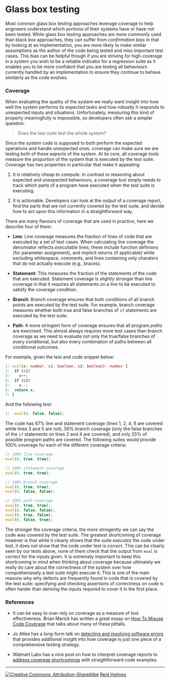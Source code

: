 # Glass box testing

Most common glass box testing approaches leverage coverage to help engineers understand which portions of their systems have or have not been tested. While glass box testing approaches are more commonly used than black box approaches, they can suffer from _confirmation bias_ in that by looking at an implementation, you are more likely to make similar assumptions as the author of the code being tested and miss important test cases. This bias can be helpful though if you are striving for high-coverage in a system you wish to be a reliable indicator for a regression suite as it enables you to be more confident that you are testing all behaviours currently handled by an implementation to ensure they continue to behave similairly as the code evolves.

### Coverage

When evaluating the quality of the system we really want insight into how well the system performs its expected tasks and how robustly it responds to unexpected inputs and situations. Unfortunately, measuring this kind of property meaningfully is impossible, so developers often ask a simpler question:

> Does the test suite test the whole system?

Since the system code is supposed to both perform the expected operations and handle unexpected ones, coverage can make sure we are testing both of these aspects of the system. At its core, all coverage tools measure the proportion of the system that is executed by the test suite. Coverage has two properties in particular that make it appealing:

1. It is relatively cheap to compute. In contrast to reasoning about expected and unexpected behaviours, a coverage tool simply needs to track which parts of a program have executed when the test suite is executing.

1. It is actionable. Developers can look at the output of a coverage report, find the parts that are not currently covered by the test suite, and decide how to act upon this information in a straightforward way.

There are many flavours of coverage that are used in practice, here we describe four of them:

* **Line**: Line coverage measures the fraction of lines of code that are executed by a set of test cases. When calculating line coverage the denomiator reflects _executable_ lines; these include function definions (for parameter assignment), and implicit returns (if applicable) while excluding whitespace, comments, and lines containing only charaters that do not actually execute (e.g., braces).

* **Statement**: This measures the fraction of the statements of the code that are executed. Statement coverage is slightly stronger than line coverage in that it requires all statements on a line to be executed to satisfy the coverage condition.

* **Branch**: Branch coverage ensures that both conditions of all branch points are executed by the test suite. For example, branch coverage measures whether both true and false branches of ```if``` statements are executed by the test suite. 

* **Path**: A more stringent form of coverage ensures that all program _paths_ are exercised. This almost always requires more test cases than branch coverage as we need to evaluate not only the true/false branches of every conditional, but also every combination of paths between all conditional outcomes.

For example, given the test and code snippet below:

```typescript
1: eval(x: number, c1: boolean, c2: boolean): number {
2:  if (c1)
3:    x++;
4:  if (c2) 
5:    x--;
6:  return x;
7: }
```

And the following test: 

```typescript
1:	eval(0, false, false);
```

The code has 67% line and statement coverage (lines 1, 2, 4, 6 are covered while lines 3 and 5 are not), 50% branch coverage (only the false branches of the ```if``` statements on lines 2 and 4 are covered), and only 25% of possible program paths are covered. The following suites would provide 100% coverage for each of the different coverage criteria:

```typescript
// 100% line coverage
eval(0, true, true);

// 100% statement coverage
eval(0, true, true);

// 100% branch coverage
eval(0, true, true);
eval(0, false, false);

// 100% path coverage
eval(0, true, true);
eval(0, false, false);
eval(0, true, false);
eval(0, false, true);
```

The stronger the coverage criteria, the more stringently we can say the code was covered by the test suite. The greatest shortcoming of coverage however is that while it clearly shows that the suite _executes_ the code under test, it does not show that the code under test is _correct_. This can be clearly seen by our tests above, none of them check that the output from ```eval``` is correct for the inputs given. It is extremely important to keep this shortcoming in mind when thinking about coverage because ultimately we really do care about the correctness of the system over how comprehensively a test suite might execute it. This is one of the main reasons why why defects are frequently found in code that is covered by the test suite: specifying and checking assertions of correctness on code is often harder than deriving the inputs required to cover it in the first place.

<!--
TODO: Mutation testing
### Mutation testing
-->

### References


* It can be easy to over-rely on coverage as a measure of test effectiveness. Brian Marick has written a great essay on [How To Misuse Code Coverage](http://www.exampler.com/testing-com/writings/coverage.pdf) that talks about many of these pitfalls.

* Jo Atlee has a long-form talk on [detecting and resolving software errors](
https://livestream.com/itmsstudio/events/6919492/videos/147823325?t=1485444595837) that provides additional insight into how coverage is just one piece of a comprehensive testing strategy.

* Walmart Labs has a nice post on how to interpret coverage reports to [address coverage shortcomings](https://medium.com/walmartlabs/do-you-have-100-code-coverage-10c09a44832b) with straigthforward code examples.

---
[![](figures/CCSA.png "Creative Commons: Attribution-ShareAlike")](https://creativecommons.org/licenses/by-sa/3.0/) [Reid Holmes](https://www.cs.ubc.ca/~rtholmes/)
